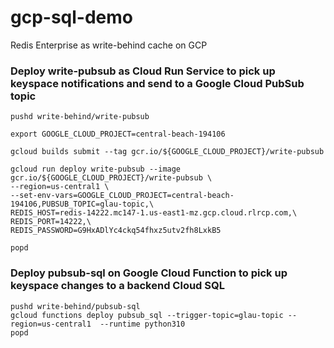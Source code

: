 # gcp-sql-demo
Redis Enterprise as write-behind cache on GCP


### Deploy write-pubsub as Cloud Run Service to pick up keyspace notifications and send to a Google Cloud PubSub topic
```
pushd write-behind/write-pubsub

export GOOGLE_CLOUD_PROJECT=central-beach-194106

gcloud builds submit --tag gcr.io/${GOOGLE_CLOUD_PROJECT}/write-pubsub

gcloud run deploy write-pubsub --image gcr.io/${GOOGLE_CLOUD_PROJECT}/write-pubsub \
--region=us-central1 \
--set-env-vars=GOOGLE_CLOUD_PROJECT=central-beach-194106,PUBSUB_TOPIC=glau-topic,\
REDIS_HOST=redis-14222.mc147-1.us-east1-mz.gcp.cloud.rlrcp.com,\
REDIS_PORT=14222,\
REDIS_PASSWORD=G9HxADlYc4ckq54fhxz5utv2fh8LxkB5

popd
```
   
### Deploy pubsub-sql on Google Cloud Function to pick up keyspace changes to a backend Cloud SQL 
```
pushd write-behind/pubsub-sql
gcloud functions deploy pubsub_sql --trigger-topic=glau-topic --region=us-central1  --runtime python310 
popd
```
